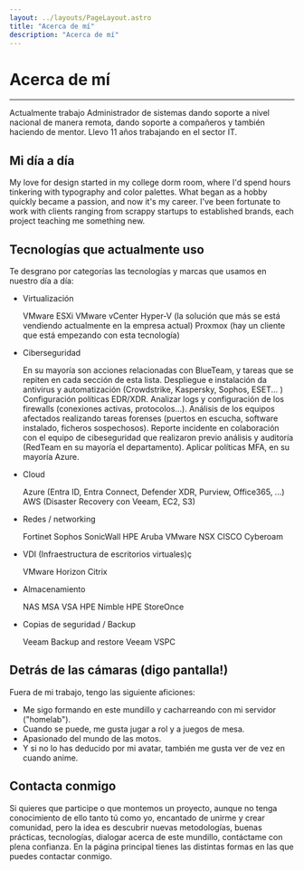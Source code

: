 ```yaml
---
layout: ../layouts/PageLayout.astro
title: "Acerca de mí"
description: "Acerca de mí"
---
```


# Acerca de mí

---

Actualmente trabajo Administrador de sistemas dando soporte a nivel nacional de manera remota, dando soporte a compañeros y también haciendo de mentor. Llevo 11 años trabajando en el sector IT.

## Mi día a día

My love for design started in my college dorm room, where I'd spend hours tinkering with typography and color palettes. What began as a hobby quickly became a passion, and now it's my career. I've been fortunate to work with clients ranging from scrappy startups to established brands, each project teaching me something new.

## Tecnologías que actualmente uso

Te desgrano por categorías las tecnologías y marcas que usamos en nuestro día a día:

* Virtualización

    VMware ESXi
    VMware vCenter
    Hyper-V (la solución que más se está vendiendo actualmente en la empresa actual)
    Proxmox (hay un cliente que está empezando con esta tecnología)

* Ciberseguridad

    En su mayoría son acciones relacionadas con BlueTeam, y tareas que se repiten en cada sección de esta lista.
        Despliegue e instalación da antivirus y automatización (Crowdstrike, Kaspersky, Sophos, ESET... )
        Configuración políticas EDR/XDR.
        Analizar logs y configuración de los firewalls (conexiones activas, protocolos...).
        Análisis de los equipos afectados realizando tareas forenses (puertos en escucha, software instalado, ficheros sospechosos).
        Reporte incidente en colaboración con el equipo de cibeseguridad que realizaron previo análisis y auditoría (RedTeam en su mayoría el departamento).
        Aplicar políticas MFA, en su mayoría Azure.


* Cloud

    Azure (Entra ID, Entra Connect, Defender XDR, Purview, Office365, ...)
    AWS (Disaster Recovery con Veeam, EC2, S3)

* Redes / networking

    Fortinet
    Sophos
    SonicWall
    HPE Aruba
    VMware NSX
    CISCO
    Cyberoam

* VDI (Infraestructura de escritorios virtuales)ç

    VMware Horizon
    Citrix

* Almacenamiento

    NAS
    MSA
    VSA
    HPE Nimble
    HPE StoreOnce


* Copias de seguridad / Backup

    Veeam Backup and restore
    Veeam VSPC



## Detrás de las cámaras (digo pantalla!)

Fuera de mi trabajo, tengo las siguiente aficiones:
- Me sigo formando en este mundillo y cacharreando con mi servidor ("homelab").
- Cuando se puede, me gusta  jugar a rol y a juegos de mesa.
- Apasionado del mundo de las motos.
- Y si no lo has deducido por mi avatar, también me gusta ver de vez en cuando anime.

## Contacta conmigo

Si quieres que participe o que montemos un proyecto, aunque no tenga conocimiento de ello tanto tú como yo, encantado de unirme y crear comunidad, pero la idea es descubrir nuevas metodologías, buenas prácticas, tecnologías, dialogar acerca de este mundillo, contáctame con plena confianza.
En la página principal tienes las distintas formas en las que puedes contactar conmigo.